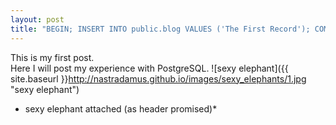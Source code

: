 ```yaml
---
layout: post
title: "BEGIN; INSERT INTO public.blog VALUES ('The First Record'); COMMIT;"
---
```


This is my first post.  
Here I will post my experience with PostgreSQL.
![sexy elephant]({{ site.baseurl }}http://nastradamus.github.io/images/sexy_elephants/1.jpg "sexy elephant")
* sexy elephant attached (as header promised)*
